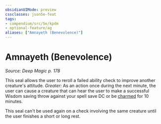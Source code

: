 ```yaml
---
obsidianUIMode: preview
cssclasses: json5e-feat
tags:
- compendium/src/5e/kpdm
- optional-feature/ag
aliases: ["Amnayeth (Benevolence)"]
---
```

# Amnayeth (Benevolence)
*Source: Deep Magic p. 178*  

This seal allows the user to reroll a failed ability check to improve another creature's attitude. *Greater:* As an action once during the next minute, the user can cause a creature that can hear the user to make a successful Wisdom saving throw against your spell save DC or be [charmed](/compendium/rules/conditions.md#Charmed) for 10 minutes.

This seal can't be used again on a check involving the same creature until the user finishes a short or long rest.